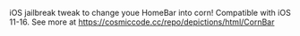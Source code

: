 iOS jailbreak tweak to change youe HomeBar into corn! Compatible with iOS 11-16. See more at https://cosmiccode.cc/repo/depictions/html/CornBar

